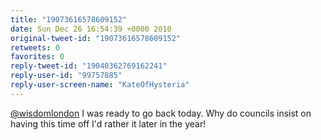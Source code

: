 ```yaml
---
title: "19073616578609152"
date: Sun Dec 26 16:54:39 +0000 2010
original-tweet-id: "19073616578609152"
retweets: 0
favorites: 0
reply-tweet-id: "19040362769162241"
reply-user-id: "99757885"
reply-user-screen-name: "KateOfHysteria"
---
```

<a href="https://twitter.com/wisdomlondon">@wisdomlondon</a> I was ready to go back today. Why do councils insist on having this time off I'd rather it later in the year!
